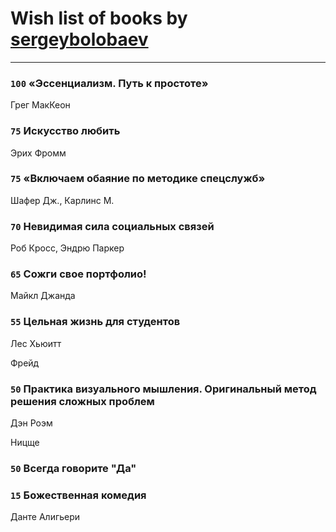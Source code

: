 # Wish list of books by [sergeybolobaev](http://vk.com/id37918255)
---

### `100` «Эссенциализм. Путь к простоте»
Грег МакКеон

### `75` Искусство любить
Эрих Фромм

### `75` «Включаем обаяние по методике спецслужб»
Шафер Дж., Карлинс М.

### `70` Невидимая сила социальных связей
Роб Кросс, Эндрю Паркер

### `65` Сожги свое портфолио!
Майкл Джанда

### `55` Цельная жизнь для студентов
Лес Хьюитт

Фрейд

### `50` Практика визуального мышления. Оригинальный метод решения сложных проблем
Дэн Роэм

Ницще

### `50` Всегда говорите "Да"

### `15` Божественная комедия
Данте Алигьери

